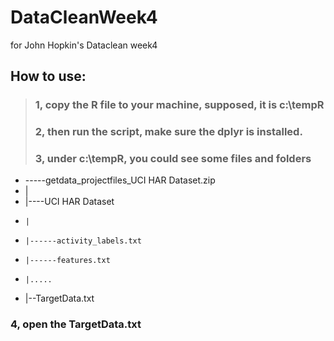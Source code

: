 # DataCleanWeek4
for John Hopkin's Dataclean week4

## How to use:
> ### 1, copy the R file to your machine, supposed, it is c:\tempR
> ### 2, then run the script, make sure the dplyr is installed. 
> ### 3, under c:\tempR, you could see some files and folders
   * -----getdata_projectfiles_UCI HAR Dataset.zip
   * |
   * |----UCI HAR Dataset
   *     |
   *     |------activity_labels.txt
   *     |------features.txt
   *     |.....
   * |--TargetData.txt

### 4, open the TargetData.txt
